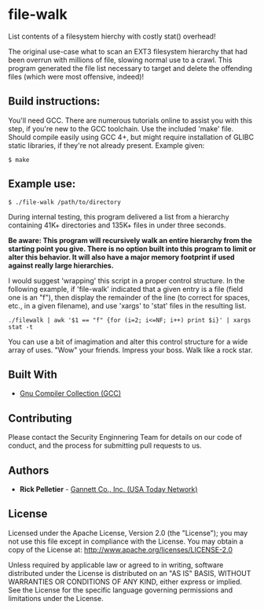 # file-walk
List contents of a filesystem hierchy with costly stat() overhead!

The original use-case what to scan an EXT3 filesystem hierarchy that had been overrun with millions of file, slowing normal use to a crawl. This program generated the file list necessary to target and delete the offending files (which were most offensive, indeed)!

## Build instructions:

You'll need GCC. There are numerous tutorials online to assist you with this step, if you're new to the GCC toolchain. Use the included 'make' file. Should compile easily using GCC 4+, but might require installation of GLIBC static libraries, if they're not already present. Example given:

```
$ make
```

## Example use:

```
$ ./file-walk /path/to/directory
```

During internal testing, this program delivered a list from a hierarchy containing 41K+ directories and 135K+ files in under three seconds.

**Be aware: This program will recursively walk an entire hierarchy from the starting point you give. There is no option built into this program to limit or alter this behavior. It will also have a major memory footprint if used against really large hierarchies.**

I would suggest 'wrapping' this script in a proper control structure. In the following example, if 'file-walk' indicated that a given entry is a file (field one is an "f"), then display the remainder of the line (to correct for spaces, etc., in a given filename), and use 'xargs' to 'stat' files in the resulting list.

```
./filewalk | awk '$1 == "f" {for (i=2; i<=NF; i++) print $i}' | xargs stat -t
```

You can use a bit of imagimation and alter this control structure for a wide array of uses. "Wow" your friends. Impress your boss. Walk like a rock star.

## Built With

* [Gnu Compiler Collection (GCC)](https://gcc.gnu.org)

## Contributing

Please contact the Security Enginnering Team for details on our code of conduct, and the process for submitting pull requests to us.

## Authors

* **Rick Pelletier** - [Gannett Co., Inc. (USA Today Network)](https://www.usatoday.com/)

## License

Licensed under the Apache License, Version 2.0 (the "License"); you may not use this file except in compliance with the License.
You may obtain a copy of the License at: http://www.apache.org/licenses/LICENSE-2.0

Unless required by applicable law or agreed to in writing, software distributed under the License is distributed on an "AS IS" BASIS, WITHOUT WARRANTIES OR CONDITIONS OF ANY KIND, either express or implied. See the License for the specific language governing permissions and limitations under the License.
